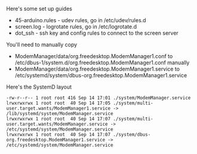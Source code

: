 
Here's some set up guides

 * 45-arduino.rules - udev rules, go in /etc/udev/rules.d
 * screen.log - logrotate rules, go in /etc/logrotate.d
 * dot_ssh - ssh key and config rules to connect to the screen server

You'll need to manually copy 
  * ModemManager/data/org.freedesktop.ModemManager1.conf to /etc/dbus-1/system.d/org.freedesktop.ModemManager1.conf manually
  * ModemManager/data/org.freedesktop.ModemManager1.service to /etc/systemd/system/dbus-org.freedesktop.ModemManager1.service


Here's the SystemD layout


```
-rw-r--r-- 1 root root 416 Sep 14 17:01 ./system/ModemManager.service
lrwxrwxrwx 1 root root  40 Sep 14 17:05 ./system/multi-user.target.wants/ModemManager1.service -> /lib/systemd/system/ModemManager.service
lrwxrwxrwx 1 root root  40 Sep 14 17:07 ./system/multi-user.target.wants/ModemManager.service -> /etc/systemd/system/ModemManager.service
lrwxrwxrwx 1 root root  40 Sep 14 17:07 ./system/dbus-org.freedesktop.ModemManager1.service -> /etc/systemd/system/ModemManager.service
```
